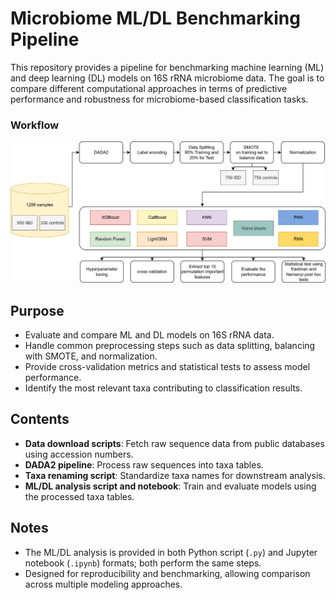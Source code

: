 # Microbiome ML/DL Benchmarking Pipeline

This repository provides a pipeline for benchmarking machine learning (ML) and deep learning (DL) models on 16S rRNA microbiome data. The goal is to compare different computational approaches in terms of predictive performance and robustness for microbiome-based classification tasks.

### Workflow
![Workflow of the study](workflowIBD1356.png)

## Purpose

- Evaluate and compare ML and DL models on 16S rRNA data.  
- Handle common preprocessing steps such as data splitting, balancing with SMOTE, and normalization.  
- Provide cross-validation metrics and statistical tests to assess model performance.  
- Identify the most relevant taxa contributing to classification results.

## Contents

- **Data download scripts**: Fetch raw sequence data from public databases using accession numbers.  
- **DADA2 pipeline**: Process raw sequences into taxa tables.  
- **Taxa renaming script**: Standardize taxa names for downstream analysis.  
- **ML/DL analysis script and notebook**: Train and evaluate models using the processed taxa tables.

## Notes

- The ML/DL analysis is provided in both Python script (`.py`) and Jupyter notebook (`.ipynb`) formats; both perform the same steps.  
- Designed for reproducibility and benchmarking, allowing comparison across multiple modeling approaches.



